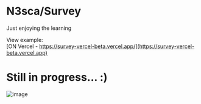 # N3sca/Survey
Just enjoying the learning

View example:
<br />
[ON Vercel - https://survey-vercel-beta.vercel.app/](https://survey-vercel-beta.vercel.app)

# Still in progress... :)
![image](https://github.com/N3sca/Survey/assets/62601767/f8540ae5-2406-4195-b3aa-045f1024e32b)
